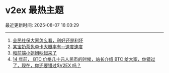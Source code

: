 # v2ex 最热主题

最近更新时间: 2025-08-07 16:03:29

--- 
1. [全民社保大家怎么看，利好还是利坏](https://www.v2ex.com/t/1150537) 
2. [某宝奶茶免单卡大概率有--速度速度](https://www.v2ex.com/t/1150540) 
3. [和前端小姐姐吵起来了](https://www.v2ex.com/t/1150524) 
4. [14 年前， BTC 价格几十元人民币的时候，站长介绍 BTC 给大家，你错过了，现在，你还要错过$V2EX 吗？](https://www.v2ex.com/t/1150542) 

